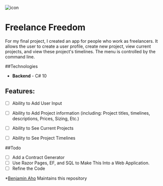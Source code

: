 ![icon](https://user-images.githubusercontent.com/97265527/169731982-b2f7349d-6430-404f-804c-48b1632be474.png)

# Freelance Freedom

For my final project, I created an app for people who work as freelancers. It allows the user to create a user profile, create new project, view current projects, and view these project's timelines. The menu is controlled by the command line.

##Technologies
- **Backend** - C# 10 

## Features:
- [ ] Ability to Add User Input
- [ ] Ability to Add Project information (including: Project titles, timelines, descriptions, Prices, Sizing, Etc.)
- [ ] Ability to See Current Projects
- [ ] Ability to See Project Timelines


##Todo
- [ ] Add a Contract Generator
- [ ] Use Razor Pages, EF, and SQL to Make This Into a Web Application.
- [ ] Refine the Code

*[Benjamin Aho](Benjamin.aho27@gmail.com.com) Maintains this repository
